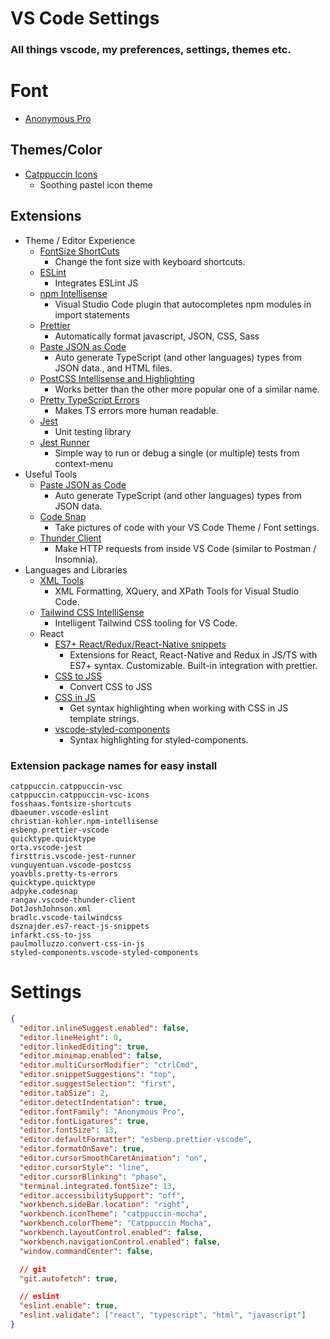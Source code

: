# VS Code Settings
### All things vscode, my preferences, settings, themes etc.
# Font

* [Anonymous Pro](https://www.marksimonson.com/fonts/view/anonymous-pro)

## Themes/Color

* [Catppuccin Icons](https://marketplace.visualstudio.com/items/?itemName=Catppuccin.catppuccin-vsc-icons)
    * Soothing pastel icon theme

## Extensions

* Theme / Editor Experience
  * [FontSize ShortCuts](https://marketplace.visualstudio.com/items?itemName=fosshaas.fontsize-shortcuts)
    * Change the font size with keyboard shortcuts.
  * [ESLint](https://marketplace.visualstudio.com/items?itemName=dbaeumer.vscode-eslint)
    * Integrates ESLint JS
  * [npm Intellisense](https://marketplace.visualstudio.com/items/?itemName=christian-kohler.npm-intellisense)
    * Visual Studio Code plugin that autocompletes npm modules in import statements
  * [Prettier](https://marketplace.visualstudio.com/items?itemName=esbenp.prettier-vscode)
    * Automatically format javascript, JSON, CSS, Sass
  * [Paste JSON as Code](https://marketplace.visualstudio.com/items?itemName=quicktype.quicktype)
    * Auto generate TypeScript (and other languages) types from JSON data., and HTML files.
  * [PostCSS Intellisense and Highlighting](https://marketplace.visualstudio.com/items?itemName=vunguyentuan.vscode-postcss)
    * Works better than the other more popular one of a similar name.
  * [Pretty TypeScript Errors](https://marketplace.visualstudio.com/items?itemName=yoavbls.pretty-ts-errors)
    * Makes TS errors more human readable.
  * [Jest](https://marketplace.visualstudio.com/items/?itemName=Orta.vscode-jest)
    * Unit testing library
  * [Jest Runner](https://marketplace.visualstudio.com/items/?itemName=firsttris.vscode-jest-runner)
    * Simple way to run or debug a single (or multiple) tests from context-menu  
* Useful Tools
  * [Paste JSON as Code](https://marketplace.visualstudio.com/items?itemName=quicktype.quicktype)
    * Auto generate TypeScript (and other languages) types from JSON data.
  * [Code Snap](https://marketplace.visualstudio.com/items?itemName=adpyke.codesnap)
    * Take pictures of code with your VS Code Theme / Font settings.
  * [Thunder Client](https://marketplace.visualstudio.com/items?itemName=rangav.vscode-thunder-client)
    * Make HTTP requests from inside VS Code (similar to Postman / Insomnia).
* Languages and Libraries
  * [XML Tools](https://marketplace.visualstudio.com/items?itemName=DotJoshJohnson.xml)
    * XML Formatting, XQuery, and XPath Tools for Visual Studio Code.
  * [Tailwind CSS IntelliSense](https://marketplace.visualstudio.com/items?itemName=bradlc.vscode-tailwindcss)
    * Intelligent Tailwind CSS tooling for VS Code.
  * React
    * [ES7+ React/Redux/React-Native snippets](https://marketplace.visualstudio.com/items?itemName=dsznajder.es7-react-js-snippets)
      * Extensions for React, React-Native and Redux in JS/TS with ES7+ syntax. Customizable. Built-in integration with prettier.
    * [CSS to JSS](https://marketplace.visualstudio.com/items?itemName=infarkt.css-to-jss)
      * Convert CSS to JSS
    * [CSS in JS](https://marketplace.visualstudio.com/items?itemName=paulmolluzzo.convert-css-in-js)
      * Get syntax highlighting when working with CSS in JS template strings.
    * [vscode-styled-components](https://marketplace.visualstudio.com/items?itemName=styled-components.vscode-styled-components)
      * Syntax highlighting for styled-components.

### Extension package names for easy install

```
catppuccin.catppuccin-vsc
catppuccin.catppuccin-vsc-icons
fosshaas.fontsize-shortcuts
dbaeumer.vscode-eslint
christian-kohler.npm-intellisense
esbenp.prettier-vscode
quicktype.quicktype
orta.vscode-jest
firsttris.vscode-jest-runner
vunguyentuan.vscode-postcss
yoavbls.pretty-ts-errors
quicktype.quicktype
adpyke.codesnap
rangav.vscode-thunder-client
DotJoshJohnson.xml
bradlc.vscode-tailwindcss
dsznajder.es7-react-js-snippets
infarkt.css-to-jss
paulmolluzzo.convert-css-in-js
styled-components.vscode-styled-components
```

# Settings

```json
{
  "editor.inlineSuggest.enabled": false,
  "editor.lineHeight": 0,
  "editor.linkedEditing": true,
  "editor.minimap.enabled": false,
  "editor.multiCursorModifier": "ctrlCmd",
  "editor.snippetSuggestions": "top",
  "editor.suggestSelection": "first",
  "editor.tabSize": 2,
  "editor.detectIndentation": true,
  "editor.fontFamily": "Anonymous Pro",
  "editor.fontLigatures": true,
  "editor.fontSize": 13,
  "editor.defaultFormatter": "esbenp.prettier-vscode",
  "editor.formatOnSave": true,
  "editor.cursorSmoothCaretAnimation": "on",
  "editor.cursorStyle": "line",
  "editor.cursorBlinking": "phase",
  "terminal.integrated.fontSize": 13,
  "editor.accessibilitySupport": "off",
  "workbench.sideBar.location": "right",
  "workbench.iconTheme": "catppuccin-mocha",
  "workbench.colorTheme": "Catppuccin Mocha",
  "workbench.layoutControl.enabled": false,
  "workbench.navigationControl.enabled": false,
  "window.commandCenter": false,

  // git
  "git.autofetch": true,

  // eslint
  "eslint.enable": true,
  "eslint.validate": ["react", "typescript", "html", "javascript"]
}
```


